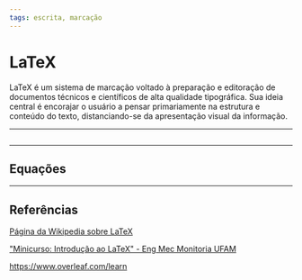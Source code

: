 ```yaml
---
tags: escrita, marcação
---
```


# LaTeX

LaTeX é um sistema de marcação voltado à preparação e editoração de documentos técnicos e científicos de alta qualidade tipográfica. Sua ideia central é encorajar o usuário a pensar primariamente na estrutura e conteúdo do texto, distanciando-se da apresentação visual da informação. 

---

```toc
```

---

## Equações

---

## Referências

[Página da Wikipedia sobre LaTeX](https://pt.wikipedia.org/wiki/LaTeX)

["Minicurso: Introdução ao LaTeX" - Eng Mec Monitoria UFAM](https://www.youtube.com/playlist?list=PLhkywK1lqclluwx_V1jgOESxf1ppXuzAC)

https://www.overleaf.com/learn
